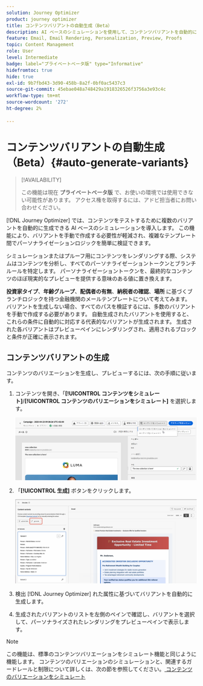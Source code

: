 ```yaml
---
solution: Journey Optimizer
product: journey optimizer
title: コンテンツバリアントの自動生成（Beta）
description: AI ベースのシミュレーションを使用して、コンテンツバリアントを自動的に生成する方法を説明します。
feature: Email, Email Rendering, Personalization, Preview, Proofs
topic: Content Management
role: User
level: Intermediate
badge: label="プライベートベータ版" type="Informative"
hidefromtoc: true
hide: true
exl-id: 9b7fbd43-3d90-458b-8a2f-0bf0ac5437c3
source-git-commit: 45ebae048a748429a1918326526f3756a3e93c4c
workflow-type: tm+mt
source-wordcount: '272'
ht-degree: 2%

---
```


# コンテンツバリアントの自動生成（Beta）{#auto-generate-variants}

>[!AVAILABILITY]
>
>この機能は現在 **プライベートベータ版** で、お使いの環境では使用できない可能性があります。 アクセス権を取得するには、アドビ担当者にお問い合わせください。

[!DNL Journey Optimizer] では、コンテンツをテストするために複数のバリアントを自動的に生成できる AI ベースのシミュレーションを導入します。 この機能により、バリアントを手動で作成する必要性が軽減され、複雑なテンプレート間でパーソナライゼーションロジックを簡単に検証できます。

シミュレーションまたはプルーフ用にコンテンツをレンダリングする際、システムはコンテンツを分析し、すべてのパーソナライゼーショントークンとブランチルールを特定します。 パーソナライゼーショントークンを、最終的なコンテンツのほぼ現実的なプレビューを提供する意味のある値に置き換えます。

**投資家タイプ**、**年齢グループ**、**配偶者の有無**、**納税者の確認**、**場所** に基づくブランチロジックを持つ金融機関のメールテンプレートについて考えてみます。 バリアントを生成しない場合、すべてのパスを検証するには、多数のバリアントを手動で作成する必要があります。 自動生成されたバリアントを使用すると、これらの条件に自動的に対応する代表的なバリアントが生成されます。  生成された各バリアントはプレビューペインにレンダリングされ、適用されるブロックと条件が正確に表示されます。

## コンテンツバリアントの生成

コンテンツのバリエーションを生成し、プレビューするには、次の手順に従います。

1. コンテンツを開き、「**[!UICONTROL コンテンツをシミュレート]**/**[!UICONTROL コンテンツのバリエーションをシミュレート]** を選択します。

   ![](assets/simulate-sample.png)

2. 「**[!UICONTROL 生成]** ボタンをクリックします。

   ![](assets/simulate-generate-variant.png)

3. 検出 [!DNL Journey Optimizer] れた属性に基づいてバリアントを自動的に生成します。

4. 生成されたバリアントのリストを左側のペインで確認し、バリアントを選択して、パーソナライズされたレンダリングをプレビューペインで表示します。

>[!NOTE]
>
>この機能は、標準のコンテンツバリエーションをシミュレート機能と同じように機能します。 コンテンツのバリエーションのシミュレーションと、関連するガードレールと制限について詳しくは、次の節を参照してください。[ コンテンツのバリエーションをシミュレート ](../test-approve/simulate-sample-input.md)
